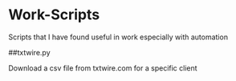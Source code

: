 # Work-Scripts
Scripts that I have found useful in work especially with automation


##txtwire.py

Download a csv file from txtwire.com for a specific client

